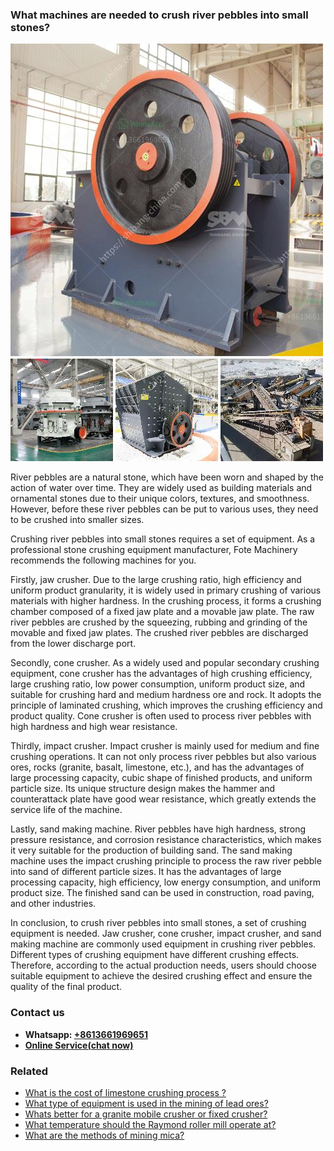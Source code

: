 <h3>What machines are needed to crush river pebbles into small stones?</h3><img src='1701742768.jpg' alt=''><p>River pebbles are a natural stone, which have been worn and shaped by the action of water over time. They are widely used as building materials and ornamental stones due to their unique colors, textures, and smoothness. However, before these river pebbles can be put to various uses, they need to be crushed into smaller sizes.</p><p>Crushing river pebbles into small stones requires a set of equipment. As a professional stone crushing equipment manufacturer, Fote Machinery recommends the following machines for you.</p><p>Firstly, jaw crusher. Due to the large crushing ratio, high efficiency and uniform product granularity, it is widely used in primary crushing of various materials with higher hardness. In the crushing process, it forms a crushing chamber composed of a fixed jaw plate and a movable jaw plate. The raw river pebbles are crushed by the squeezing, rubbing and grinding of the movable and fixed jaw plates. The crushed river pebbles are discharged from the lower discharge port.</p><p>Secondly, cone crusher. As a widely used and popular secondary crushing equipment, cone crusher has the advantages of high crushing efficiency, large crushing ratio, low power consumption, uniform product size, and suitable for crushing hard and medium hardness ore and rock. It adopts the principle of laminated crushing, which improves the crushing efficiency and product quality. Cone crusher is often used to process river pebbles with high hardness and high wear resistance.</p><p>Thirdly, impact crusher. Impact crusher is mainly used for medium and fine crushing operations. It can not only process river pebbles but also various ores, rocks (granite, basalt, limestone, etc.), and has the advantages of large processing capacity, cubic shape of finished products, and uniform particle size. Its unique structure design makes the hammer and counterattack plate have good wear resistance, which greatly extends the service life of the machine.</p><p>Lastly, sand making machine. River pebbles have high hardness, strong pressure resistance, and corrosion resistance characteristics, which makes it very suitable for the production of building sand. The sand making machine uses the impact crushing principle to process the raw river pebble into sand of different particle sizes. It has the advantages of large processing capacity, high efficiency, low energy consumption, and uniform product size. The finished sand can be used in construction, road paving, and other industries.</p><p>In conclusion, to crush river pebbles into small stones, a set of crushing equipment is needed. Jaw crusher, cone crusher, impact crusher, and sand making machine are commonly used equipment in crushing river pebbles. Different types of crushing equipment have different crushing effects. Therefore, according to the actual production needs, users should choose suitable equipment to achieve the desired crushing effect and ensure the quality of the final product.</p><h3>Contact us</h3><ul><li><strong>Whatsapp:&nbsp;<a href="https://wa.me/8613661969651">+8613661969651</a></strong></li><li><a href="https://swt.shibang-china.com/?git&amp;zhl&amp;What machines are needed to crush river pebbles into small stones"><strong>Online Service(chat now)</strong></a></li></ul><h3>Related</h3><ul><li><a href='What is the cost of limestone crushing process .md'>What is the cost of limestone crushing process ?</a></li><li><a href='What type of equipment is used in the mining of lead ores.md'>What type of equipment is used in the mining of lead ores?</a></li><li><a href='Whats better for a granite mobile crusher or fixed crusher.md'>Whats better for a granite mobile crusher or fixed crusher?</a></li><li><a href='What temperature should the Raymond roller mill operate at.md'>What temperature should the Raymond roller mill operate at?</a></li><li><a href='What are the methods of mining mica.md'>What are the methods of mining mica?</a></li></ul>